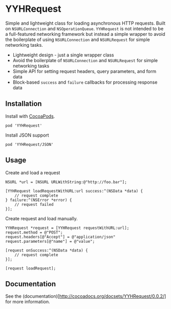 YYHRequest
==========

Simple and lightweight class for loading asynchronous HTTP requests. Built on `NSURLConnection` and `NSOperationQueue`. `YYHRequest` is not intended to be a full-featured networking framework but instead a simple wrapper to avoid the boilerplate of using `NSURLConnection` and `NSURLRequest` for simple networking tasks.

- Lightweight design - just a single wrapper class
- Avoid the boilerplate of `NSURLConnection` and `NSURLRequest` for simple networking tasks
- Simple API for setting request headers, query parameters, and form data
- Block-based `success` and `failure` callbacks for processing response data

## Installation

Install with [CocoaPods](http://cocoapods.org/).

    pod 'YYHRequest'

Install JSON support

    pod 'YYHRequest/JSON'

## Usage

Create and load a request

    NSURL *url = [NSURL URLWithString:@"http://foo.bar"];

    [YYHRequest loadRequestWithURL:url success:^(NSData *data) {
        // request complete
    } failure:^(NSError *error) {
        // request failed
    }];

Create request and load manually.

    YYHRequest *request = [YYHRequest requestWithURL:url];
    request.method = @"POST";
    request.headers[@"Accept"] = @"application/json"
    request.parameters[@"name"] = @"value";

    [request onSuccess:^(NSData *data) {
        // request complete
    }];

    [request loadRequest];

## Documentation

See the (documentation)[http://cocoadocs.org/docsets/YYHRequest/0.0.2/] for more information.
